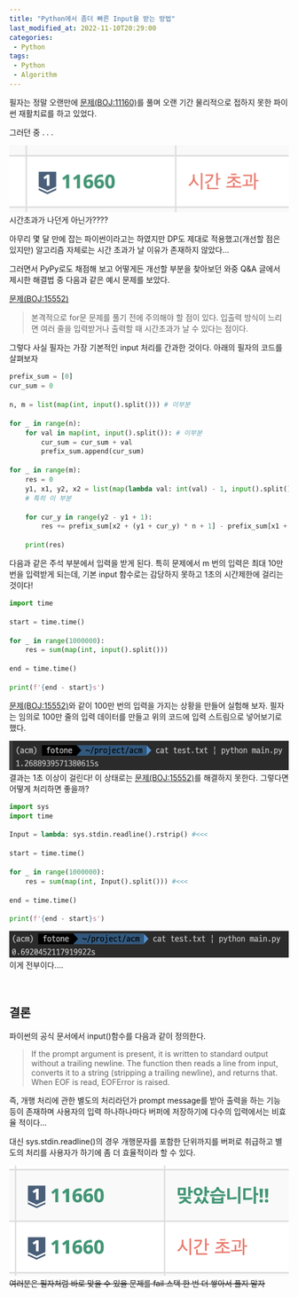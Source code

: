```yaml
---
title: "Python에서 좀더 빠른 Input을 받는 방법"
last_modified_at: 2022-11-10T20:29:00
categories: 
 - Python
tags:
 - Python
 - Algorithm
---
```


필자는 정말 오랜만에 [문제(BOJ:11160)](https://www.acmicpc.net/problem/11660)를 풀며 오랜 기간 물리적으로 접하지 못한 파이썬 재활치료를 하고 있었다.

그러던 중 . . .

![image](/assets/images/posts/python/2022-11-10-python-stdin/img1.png)
시간초과가 나던게 아닌가???? 
<br/>

아무리 몇 달 만에 잡는 파이썬이라고는 하였지만 DP도 제대로 적용했고(개선할 점은 있지만) 알고리즘 자체로는 시간 초과가 날 이유가 존재하지 않았다...
<br/>

그러면서 PyPy로도 채점해 보고 어떻게든 개선할 부분을 찾아보던 와중 Q&A 글에서 제시한 해결법 중 다음과 같은 예시 문제를 보았다.

[문제(BOJ:15552)](https://www.acmicpc.net/problem/15552)
> 본격적으로 for문 문제를 풀기 전에 주의해야 할 점이 있다. 입출력 방식이 느리면 여러 줄을 입력받거나 출력할 때 시간초과가 날 수 있다는 점이다.

그렇다 사실 필자는 가장 기본적인 input 처리를 간과한 것이다. 아래의 필자의 코드를 살펴보자

```python
prefix_sum = [0]
cur_sum = 0

n, m = list(map(int, input().split())) # 이부분

for _ in range(n):
    for val in map(int, input().split()): # 이부분
        cur_sum = cur_sum + val
        prefix_sum.append(cur_sum)
        
for _ in range(m): 
    res = 0
    y1, x1, y2, x2 = list(map(lambda val: int(val) - 1, input().split())) 
    # 특히 이 부분

    for cur_y in range(y2 - y1 + 1):
        res += prefix_sum[x2 + (y1 + cur_y) * n + 1] - prefix_sum[x1 + (y1 + cur_y) * n]

    print(res)
```
다음과 같은 주석 부분에서 입력을 받게 된다. 특히 문제에서 m 번의 입력은 최대 10만 번을 입력받게 되는데, 기본 input 함수로는 감당하지 못하고 1초의 시간제한에 걸리는 것이다!
<br/>

```python
import time

start = time.time()

for _ in range(1000000):
    res = sum(map(int, input().split()))

end = time.time()

print(f'{end - start}s')
```
[문제(BOJ:15552)](https://www.acmicpc.net/problem/15552)와 같이 100만 번의 입력을 가지는 상황을 만들어 실험해 보자. 필자는 임의로 100만 줄의 입력 데이터를 만들고 위의 코드에 입력 스트림으로 넣어보기로 했다.

![image](/assets/images/posts/python/2022-11-10-python-stdin/img3.png)
결과는 1초 이상이 걸린다! 이 상태로는 [문제(BOJ:15552)](https://www.acmicpc.net/problem/15552)를 해결하지 못한다. 그렇다면 어떻게 처리하면 좋을까?

```python
import sys
import time

Input = lambda: sys.stdin.readline().rstrip() #<<<

start = time.time()

for _ in range(1000000):
    res = sum(map(int, Input().split())) #<<<

end = time.time()

print(f'{end - start}s')
```
![image](/assets/images/posts/python/2022-11-10-python-stdin/img4.png)
이게 전부이다.... 

<br/>

## 결론
파이썬의 공식 문서에서 input()함수를 다음과 같이 정의한다. 
>If the prompt argument is present, it is written to standard output without a trailing newline. The function then reads a line from input, converts it to a string (stripping a trailing newline), and returns that. When EOF is read, EOFError is raised.

즉, 개행 처리에 관한 별도의 처리라던가 prompt message를 받아 출력을 하는 기능 등이 존재하며 사용자의 입력 하나하나마다 버퍼에 저장하기에 다수의 입력에서는 비효율 적이다...
<br/>

대신 sys.stdin.readline()의 경우 개행문자를 포함한 단위까지를 버퍼로 취급하고 별도의 처리를 사용자가 하기에 좀 더 효율적이라 할 수 있다.

![image](/assets/images/posts/python/2022-11-10-python-stdin/img5.png)
~~여러분은 필자처럼 바로 맞을 수 있을 문제를 fail 스택 한 번 더 쌓아서 풀지 말자~~